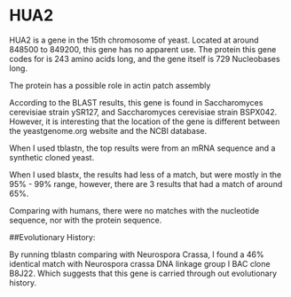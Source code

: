 # HUA2

HUA2 is a gene in the 15th chromosome of yeast. Located at around 848500 to 849200, this gene has no apparent use.
The protein this gene codes for is 243 amino acids long, and the gene itself is 729 Nucleobases long.

The protein has a possible role in actin patch assembly

According to the BLAST results, this gene is found in Saccharomyces cerevisiae strain ySR127, and Saccharomyces cerevisiae strain BSPX042. However, it is interesting that the location of the gene is different between the yeastgenome.org website and the NCBI database.

When I used tblastn, the top results were from an mRNA sequence and a synthetic cloned yeast.

When I used blastx, the results had less of a match, but were mostly in the 95% - 99% range, however, there are 3 results that had a match of around 65%.

Comparing with humans, there were no matches with the nucleotide sequence, nor with the protein sequence. 

##Evolutionary History:

By running tblastn comparing with Neurospora Crassa, I found a 46% identical match with Neurospora crassa DNA linkage group I BAC clone B8J22. Which suggests that this gene is carried through out evolutionary history.
